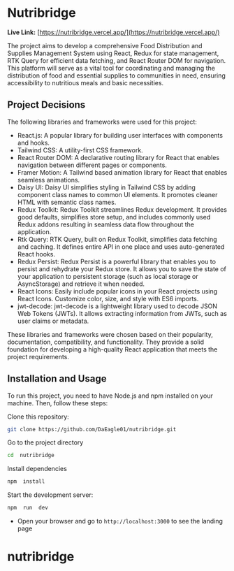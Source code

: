 # Nutribridge

**Live Link:** [https://nutribridge.vercel.app/](https://nutribridge.vercel.app/)

The project aims to develop a comprehensive Food Distribution and Supplies Management System using React, Redux for state management, RTK Query for efficient data fetching, and React Router DOM for navigation. This platform will serve as a vital tool for coordinating and managing the distribution of food and essential supplies to communities in need, ensuring accessibility to nutritious meals and basic necessities.

## Project Decisions

The following libraries and frameworks were used for this project:

- React.js: A popular library for building user interfaces with components and hooks.
- Tailwind CSS: A utility-first CSS framework.
- React Router DOM: A declarative routing library for React that enables navigation between different pages or components.
- Framer Motion: A Tailwind based animation library for React that enables seamless animations.
- Daisy UI: Daisy UI simplifies styling in Tailwind CSS by adding component class names to common UI elements. It promotes cleaner HTML with semantic class names.
- Redux Toolkit: Redux Toolkit streamlines Redux development. It provides good defaults, simplifies store setup, and includes commonly used Redux addons resulting in seamless data flow throughout the application.
- Rtk Query: RTK Query, built on Redux Toolkit, simplifies data fetching and caching. It defines entire API in one place and uses auto-generated React hooks.
- Redux Persist: Redux Persist is a powerful library that enables you to persist and rehydrate your Redux store. It allows you to save the state of your application to persistent storage (such as local storage or AsyncStorage) and retrieve it when needed.
- React Icons: Easily include popular icons in your React projects using React Icons. Customize color, size, and style with ES6 imports.
- jwt-decode: jwt-decode is a lightweight library used to decode JSON Web Tokens (JWTs). It allows extracting information from JWTs, such as user claims or metadata.

These libraries and frameworks were chosen based on their popularity, documentation, compatibility, and functionality. They provide a solid foundation for developing a high-quality React application that meets the project requirements.

## Installation and Usage

To run this project, you need to have Node.js and npm installed on your machine. Then, follow these steps:

Clone this repository:

```bash
git clone https://github.com/DaEagle01/nutribridge.git
```

Go to the project directory

```bash
cd  nutribridge
```

Install dependencies

```bash
npm  install
```

Start the development server:

```bash
npm  run  dev
```

- Open your browser and go to `http://localhost:3000` to see the landing page

# nutribridge
